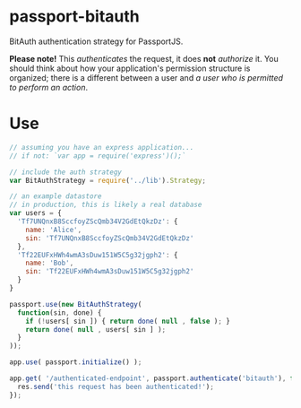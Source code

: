 passport-bitauth
================

BitAuth authentication strategy for PassportJS.

**Please note!**  This _authenticates_ the request, it does **not** _authorize_ it.  You should think about how your application's permission structure is organized; there is a different between a user and _a user who is permitted to perform an action_.

# Use

```javascript
// assuming you have an express application...
// if not: `var app = require('express')();`

// include the auth strategy
var BitAuthStrategy = require('../lib').Strategy;

// an example datastore
// in production, this is likely a real database
var users = {
  'Tf7UNQnxB8SccfoyZScQmb34V2GdEtQkzDz': {
    name: 'Alice',
    sin: 'Tf7UNQnxB8SccfoyZScQmb34V2GdEtQkzDz'
  },
  'Tf22EUFxHWh4wmA3sDuw151W5C5g32jgph2': {
    name: 'Bob',
    sin: 'Tf22EUFxHWh4wmA3sDuw151W5C5g32jgph2'
  }
}

passport.use(new BitAuthStrategy(
  function(sin, done) {
    if (!users[ sin ]) { return done( null , false ); }
    return done( null , users[ sin ] );
  }
));

app.use( passport.initialize() );

app.get( '/authenticated-endpoint', passport.authenticate('bitauth'), function(req, res, next) {
  res.send('this request has been authenticated!');            
});
```
